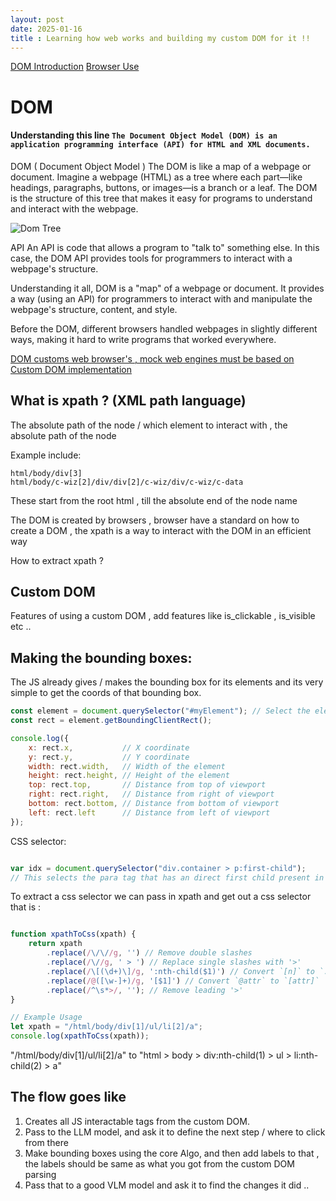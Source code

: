 ```yaml
---
layout: post
date: 2025-01-16
title : Learning how web works and building my custom DOM for it !! 
---
```


[DOM Introduction](https://www.w3.org/TR/REC-DOM-Level-1/introduction.html)
[Browser Use](https://github.com/browser-use/browser-use)


# DOM
#### Understanding this line `The Document Object Model (DOM) is an application programming interface (API) for HTML and XML documents. `

DOM ( Document Object Model )
The DOM is like a map of a webpage or document. Imagine a webpage (HTML) as a tree where each part—like headings, paragraphs, buttons, or images—is a branch or a leaf. The DOM is the structure of this tree that makes it easy for programs to understand and interact with the webpage.

![Dom Tree](https://www.w3.org/TR/REC-DOM-Level-1/images/table.gif)

API 
An API is code that allows a program to "talk to" something else. In this case, the DOM API provides tools for programmers to interact with a webpage's structure.

Understanding it all, 
DOM is a "map" of a webpage or document. It provides a way (using an API) for programmers to interact with and manipulate the webpage's structure, content, and style.


Before the DOM, different browsers handled webpages in slightly different ways, making it hard to write programs that worked everywhere.

[DOM customs web browser's , mock web engines must be based on](https://www.w3.org/TR/REC-DOM-Level-1/level-one-core.html)
[Custom DOM implementation](https://github.com/browser-use/browser-use/blob/main/browser_use/dom/buildDomTree.js)

## What is xpath ? (XML path language) 
The absolute path of the node / which element to interact with , the absolute path of the node 

Example include: 

```xpath
html/body/div[3]
html/body/c-wiz[2]/div/div[2]/c-wiz/div/c-wiz/c-data
```

These start from the root html , till the absolute end of the node name 

The DOM is created by browsers , browser have a standard on how to create a DOM , the xpath is a way to interact with the DOM in an efficient way  

How to extract xpath ?



## Custom DOM 

Features of using a custom DOM , 
add features like is_clickable , is_visible etc .. 

## Making the bounding boxes:
The JS already gives / makes the bounding box for its elements and its very simple to get the coords of that bounding box. 


```javascript
const element = document.querySelector("#myElement"); // Select the element
const rect = element.getBoundingClientRect(); 

console.log({
    x: rect.x,           // X coordinate
    y: rect.y,           // Y coordinate
    width: rect.width,   // Width of the element
    height: rect.height, // Height of the element
    top: rect.top,       // Distance from top of viewport
    right: rect.right,   // Distance from right of viewport
    bottom: rect.bottom, // Distance from bottom of viewport
    left: rect.left      // Distance from left of viewport
});
```

CSS selector: 

```javascript

var idx = document.querySelector("div.container > p:first-child");
// This selects the para tag that has an direct first child present in the div tag that has an class of container  
```


To extract a css selector we can pass in xpath and get out a css selector 
that is : 

```javascript

function xpathToCss(xpath) {
    return xpath
        .replace(/\/\//g, '') // Remove double slashes
        .replace(/\//g, ' > ') // Replace single slashes with '>'
        .replace(/\[(\d+)\]/g, ':nth-child($1)') // Convert `[n]` to `:nth-child(n)`
        .replace(/@([\w-]+)/g, '[$1]') // Convert `@attr` to `[attr]`
        .replace(/^\s*>/, ''); // Remove leading '>'
}

// Example Usage
let xpath = "/html/body/div[1]/ul/li[2]/a";
console.log(xpathToCss(xpath));

```

"/html/body/div[1]/ul/li[2]/a"   to   "html > body > div:nth-child(1) > ul > li:nth-child(2) > a"




## The flow goes like

1. Creates all JS interactable tags from the custom DOM. 
2. Pass to the LLM model, and ask it to define the next step / where to click from there
3. Make bounding boxes using the core Algo, and then add labels to that , the labels should be same as what you got from the custom DOM parsing
4. Pass that to a good VLM model and ask it to find the changes it did ..       








